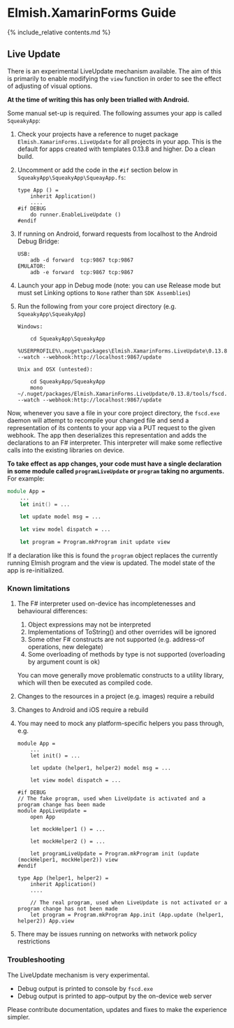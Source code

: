 Elmish.XamarinForms Guide
=======

{% include_relative contents.md %}

Live Update
------

There is an experimental LiveUpdate mechanism available.  The aim of this is primarily to enable modifying the `view` function in order
to see the effect of adjusting of visual options.

**At the time of writing this has only been trialled with Android.**

Some manual set-up is required.  The following assumes your app is called `SqueakyApp`:

1. Check your projects have a reference to nuget package `Elmish.XamarinForms.LiveUpdate` for all projects in your app.
   This is the default for apps created with templates 0.13.8 and higher. Do a clean build.

2. Uncomment or add the code in the `#if` section below in `SqueakyApp\SqueakyApp\SqueayApp.fs`:

       type App () =
           inherit Application()
           ....
       #if DEBUG
           do runner.EnableLiveUpdate ()
       #endif

3. If running on Android, forward requests from localhost to the Android Debug Bridge:

       USB:
           adb -d forward  tcp:9867 tcp:9867
       EMULATOR:
           adb -e forward  tcp:9867 tcp:9867

4. Launch your app in Debug mode (note: you can use Release mode but must set Linking options to `None` rather than `SDK Assemblies`)

5. Run the following from your core project directory (e.g. `SqueakyApp\SqueakyApp`)

       Windows:

           cd SqueakyApp\SqueakyApp
           %USERPROFILE%\.nuget\packages\Elmish.XamarinForms.LiveUpdate\0.13.8\tools\fscd.exe --watch --webhook:http://localhost:9867/update 

       Unix and OSX (untested):

           cd SqueakyApp/SqueakyApp
           mono ~/.nuget/packages/Elmish.XamarinForms.LiveUpdate/0.13.8/tools/fscd.exe --watch --webhook:http://localhost:9867/update  

Now, whenever you save a file in your core project directory, the `fscd.exe` daemon will attempt to recompile your changed file and
send a representation of its contents to your app via a PUT request to the given webhook.  The app then deserializes this representation and
adds the declarations to an F# interpreter. This interpreter will make some reflective calls into the existing libraries on device.

**To take effect as app changes, your code must have a single declaration in some module called `programLiveUpdate` or `program` taking no arguments.**  For example:

```fsharp
module App =
    ...
    let init() = ...

    let update model msg = ...

    let view model dispatch = ...

    let program = Program.mkProgram init update view
```

If a declaration like this is found the `program` object replaces the currently running Elmish program and the view is updated.
The model state of the app is re-initialized.

### Known limitations

1. The F# interpreter used on-device has incompletenesses and behavioural differences:

   1. Object expressions may not be interpreted
   2. Implementations of ToString() and other overrides will be ignored
   3. Some other F# constructs are not supported (e.g. address-of operations, new delegate)
   4. Some overloading of methods by type is not supported (overloading by argument count is ok)

   You can move generally move problematic constructs to a utility library, which will then be executed as compiled code.

2. Changes to the resources in a project (e.g. images) require a rebuild

3. Changes to Android and iOS require a rebuild

4. You may need to mock any platform-specific helpers you pass through, e.g.

       module App =
           ...
           let init() = ...

           let update (helper1, helper2) model msg = ...

           let view model dispatch = ...

       #if DEBUG
       // The fake program, used when LiveUpdate is activated and a program change has been made
       module AppLiveUpdate =
           open App

           let mockHelper1 () = ...

           let mockHelper2 () = ...

           let programLiveUpdate = Program.mkProgram init (update (mockHelper1, mockHelper2)) view
       #endif

       type App (helper1, helper2) = 
           inherit Application()
           ....

           // The real program, used when LiveUpdate is not activated or a program change has not been made
           let program = Program.mkProgram App.init (App.update (helper1, helper2)) App.view

6. There may be issues running on networks with network policy restrictions

### Troubleshooting

The LiveUpdate mechanism is very experimental.
- Debug output is printed to console by `fscd.exe`
- Debug output is printed to app-output by the on-device web server

Please contribute documentation, updates and fixes to make the experience simpler.
